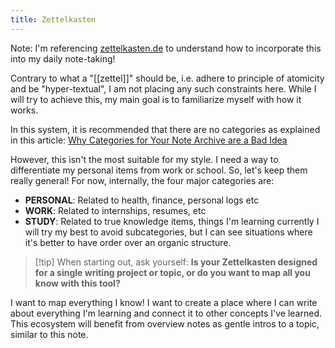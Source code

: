 ```yaml
---
title: Zettelkasten
---
```

Note: I'm referencing [zettelkasten.de](https://zettelkasten.de/posts/overview/#the-introduction-to-the-zettelkasten-method) to understand how to incorporate this into my daily note-taking!

Contrary to what a "[[zettel]]" should be, i.e. adhere to principle of atomicity and be "hyper-textual", I am not placing any such constraints here. While I will try to achieve this, my main goal is to familiarize myself with how it works. 

In this system, it is recommended that there are no categories as explained in this article: [Why Categories for Your Note Archive are a Bad Idea](https://zettelkasten.de/posts/no-categories/)

However, this isn't the most suitable for my style. I need a way to differentiate my personal items from work or school. So, let's keep them really general! For now, internally, the four major categories are:
- **PERSONAL**: Related to health, finance, personal logs etc
- **WORK**: Related to internships, resumes, etc
- **STUDY**: Related to true knowledge items, things I'm learning currently
I will try my best to avoid subcategories, but I can see situations where it's better to have order over an organic structure.

> [!tip] When starting out, ask yourself:
>  **Is your Zettelkasten designed for a single writing project or topic, or do you want to map all you know with this tool?**

I want to map everything I know! I want to create a place where I can write about everything I'm learning and connect it to other concepts I've learned. This ecosystem will benefit from overview notes as gentle intros to a topic, similar to this note.